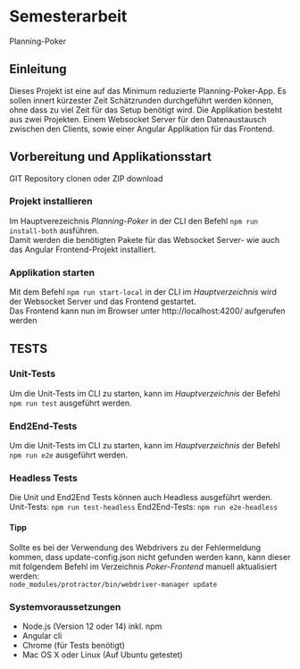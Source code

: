 # Semesterarbeit
Planning-Poker

## Einleitung
Dieses Projekt ist eine auf das Minimum reduzierte Planning-Poker-App. Es sollen innert kürzester Zeit Schätzrunden durchgeführt werden können, ohne dass zu viel Zeit für das Setup benötigt wird. 
Die Applikation besteht aus zwei Projekten. Einem Websocket Server für den Datenaustausch zwischen den Clients, sowie einer Angular Applikation für das Frontend.

## Vorbereitung und Applikationsstart
GIT Repository clonen oder ZIP download

### Projekt installieren
Im Hauptverezeichnis *Planning-Poker* in der CLI den Befehl `npm run install-both` ausführen.   
Damit werden die benötigten Pakete für das Websocket Server- wie auch das Angular Frontend-Projekt installiert.

### Applikation starten
Mit dem Befehl `npm run start-local` in der CLI im *Hauptverzeichnis* wird der Websocket Server und das Frontend gestartet.   
Das Frontend kann nun im Browser unter http://localhost:4200/ aufgerufen werden


## TESTS
### Unit-Tests
Um die Unit-Tests im CLI zu starten, kann im *Hauptverzeichnis* der Befehl `npm run test` ausgeführt werden.   

### End2End-Tests
Um die Unit-Tests im CLI zu starten, kann im *Hauptverzeichnis* der Befehl `npm run e2e` ausgeführt werden.   

### Headless Tests
Die Unit und End2End Tests können auch Headless ausgeführt werden.   
Unit-Tests: `npm run test-headless`
End2End-Tests: `npm run e2e-headless`

#### Tipp
Sollte es bei der Verwendung des Webdrivers zu der Fehlermeldung kommen, dass update-config.json  nicht gefunden werden kann, kann dieser mit folgendem Befehl im Verzeichnis *Poker-Frontend* manuell aktualisiert werden:   
`node_modules/protractor/bin/webdriver-manager update`   


### Systemvoraussetzungen
- Node.js (Version 12 oder 14) inkl. npm
- Angular cli
- Chrome (für Tests benötigt)
- Mac OS X oder Linux (Auf Ubuntu getestet)


